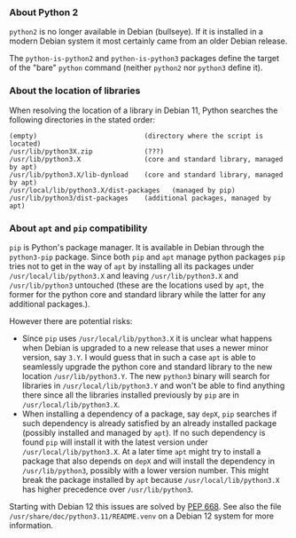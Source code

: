 ### About Python 2

`python2` is no longer available in Debian (bullseye). If it is installed in a modern Debian system it most certainly came from an older Debian release.

The `python-is-python2` and `python-is-python3` packages define the target of the "bare" `python` command (neither `python2` nor `python3` define it).

### About the location of libraries

When resolving the location of a library in Debian 11, Python searches the following directories in the stated order:

	(empty)                           (directory where the script is located)
	/usr/lib/python3X.zip             (???)
	/usr/lib/python3.X                (core and standard library, managed by apt)
	/usr/lib/python3.X/lib-dynload    (core and standard library, managed by apt)
	/usr/local/lib/python3.X/dist-packages   (managed by pip)
	/usr/lib/python3/dist-packages    (additional packages, managed by apt)

### About `apt` and `pip` compatibility

`pip` is Python's package manager. It is available in Debian through the `python3-pip` package. Since both `pip` and `apt` manage python packages `pip` tries not to get in the way of `apt` by installing all its packages under `/usr/local/lib/python3.X` and leaving `/usr/lib/python3.X` and `/usr/lib/python3` untouched (these are the locations used by `apt`, the former for the python core and standard library while the latter for any additional packages.).

However there are potential risks:

- Since `pip` uses `/usr/local/lib/python3.X` it is unclear what happens when Debian is upgraded to a new release that uses a newer minor version, say `3.Y`. I would guess that in such a case `apt` is able to seamlessly upgrade the python core and standard library to the new location `/usr/lib/python3.Y`. The new `python3` binary will search for libraries in `/usr/local/lib/python3.Y` and won't be able to find anything there since all the libraries installed previously by `pip` are in `/usr/local/lib/python3.X`.
- When installing a dependency of a package, say `depX`, `pip` searches if such dependency is already satisfied by an already installed package (possibly installed and managed by `apt`). If no such dependency is found `pip` will install it with the latest version under `/usr/local/lib/python3.X`. At a later time `apt` might try to install a package that also depends on `depX` and will install the dependency in `/usr/lib/python3`, possibly with a lower version number. This might break the package installed by `apt` because `/usr/local/lib/python3.X` has higher precedence over `/usr/lib/python3`.

Starting with Debian 12 this issues are solved by [PEP 668](https://peps.python.org/pep-0668/). See also the file `/usr/share/doc/python3.11/README.venv` on a Debian 12 system for more information.